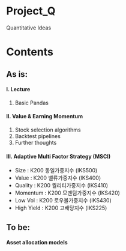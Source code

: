 # Project_Q
Quantitative Ideas

# Contents 
## As is:

#### I. Lecture 
1. Basic Pandas

#### II. Value & Earning Momentum
1. Stock selection algorithms
2. Backtest pipelines
3. Further thoughts

#### III. Adaptive Multi Factor Strategy (MSCI)
 * Size : K200 동일가중지수 (IKS500)
 * Value : K200 밸류가중지수 (IKS400)
 * Quality : K200 퀄리티가중지수 (IKS410)
 * Momentum : K200 모멘텀가중지수 (IKS420)
 * Low Vol : K200 로우볼가중지수 (IKS430)
 * High Yield : K200 고배당지수 (IKS225)
## To be:

#### Asset allocation models
####  
